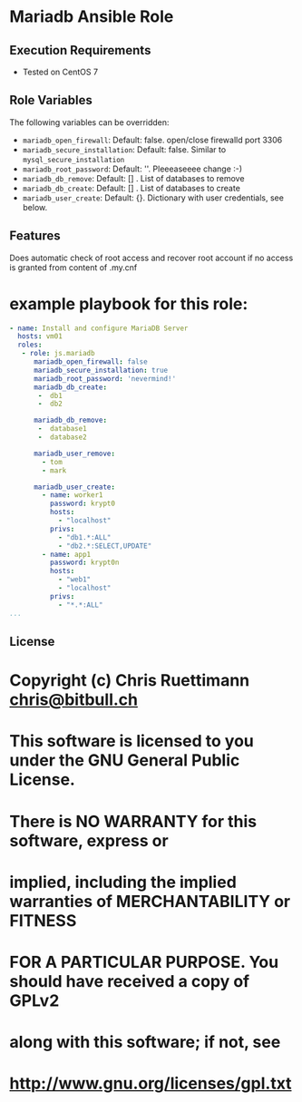 # Mariadb Ansible Role

## Execution Requirements
- Tested on CentOS 7

## Role Variables

The following variables can be overridden:
 * `mariadb_open_firewall`: Default: false. open/close firewalld port 3306
 * `mariadb_secure_installation`: Default: false. Similar to `mysql_secure_installation`
 * `mariadb_root_password`: Default: ''. Pleeeaseeee change :-)
 * `mariadb_db_remove`: Default: [] . List of databases to remove
 * `mariadb_db_create`: Default: [] . List of databases to create
 * `mariadb_user_create`: Default: {}. Dictionary with user credentials, see below.

## Features
Does automatic check of root access and recover root account if no access is granted from content of .my.cnf

# example playbook for this role:
```yaml
- name: Install and configure MariaDB Server
  hosts: vm01
  roles:
   - role: js.mariadb
      mariadb_open_firewall: false
      mariadb_secure_installation: true
      mariadb_root_password: 'nevermind!'
      mariadb_db_create:
       -  db1
       -  db2

      mariadb_db_remove:
       -  database1
       -  database2

      mariadb_user_remove:
        - tom
        - mark

      mariadb_user_create:
        - name: worker1
          password: krypt0
          hosts:
            - "localhost"
          privs:
            - "db1.*:ALL"
            - "db2.*:SELECT,UPDATE"
        - name: app1
          password: krypt0n
          hosts:
            - "web1"
            - "localhost"
          privs:
            - "*.*:ALL"
...
```

## License
# Copyright (c) Chris Ruettimann <chris@bitbull.ch>
# This software is licensed to you under the GNU General Public License.
# There is NO WARRANTY for this software, express or
# implied, including the implied warranties of MERCHANTABILITY or FITNESS
# FOR A PARTICULAR PURPOSE. You should have received a copy of GPLv2
# along with this software; if not, see
# http://www.gnu.org/licenses/gpl.txt

